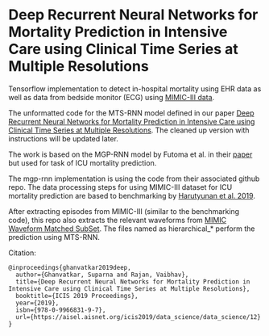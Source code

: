 # Deep Recurrent Neural Networks for Mortality Prediction in Intensive Care using Clinical Time Series at Multiple Resolutions

Tensorflow implementation to detect in-hospital mortality using EHR data as well as data from bedside monitor (ECG) using [MIMIC-III data](https://physionet.org/content/mimiciii/1.4/).

The unformatted code for the MTS-RNN model defined in our paper [Deep Recurrent Neural Networks for Mortality Prediction in Intensive Care using Clinical Time Series at Multiple Resolutions](https://drive.google.com/file/d/18VZa5ZhcinqK0sr4plwphBp1bjcKSHEP/view). The cleaned up version with instructions will be updated later. 

The work is based on the MGP-RNN model by Futoma et al. in their [paper](https://proceedings.mlr.press/v70/futoma17a/futoma17a.pdf) but used for task of ICU mortality prediction. 

The mgp-rnn implementation is using the code from their associated github repo. The data processing steps for using MIMIC-III dataset for ICU mortality prediction are based to benchmarking by [Harutyunan et al. 2019](https://github.com/YerevaNN/mimic3-benchmarks). 

After extracting episodes from MIMIC-III (similar to the benchmarking code), this repo also extracts the relevant waveforms from [MIMIC Waveform Matched SubSet](https://archive.physionet.org/physiobank/database/mimic3wdb/matched/). The files named as hierarchical_* perform the prediction using MTS-RNN. 


Citation:

```
@inproceedings{ghanvatkar2019deep,
  author={Ghanvatkar, Suparna and Rajan, Vaibhav},
  title={Deep Recurrent Neural Networks for Mortality Prediction in Intensive Care using Clinical Time Series at Multiple Resolutions},
  booktitle={ICIS 2019 Proceedings},
  year={2019},
  isbn={978-0-9966831-9-7},
  url={https://aisel.aisnet.org/icis2019/data_science/data_science/12}
}
```
